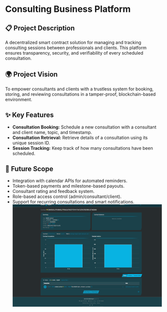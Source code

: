 # Consulting Business Platform

## 📋 Project Description
A decentralized smart contract solution for managing and tracking consulting sessions between professionals and clients. This platform ensures transparency, security, and verifiability of every scheduled consultation.

## 🌍 Project Vision
To empower consultants and clients with a trustless system for booking, storing, and reviewing consultations in a tamper-proof, blockchain-based environment.

## ✨ Key Features
- **Consultation Booking:** Schedule a new consultation with a consultant and client name, topic, and timestamp.
- **Consultation Retrieval:** Retrieve details of a consultation using its unique session ID.
- **Session Tracking:** Keep track of how many consultations have been scheduled.

## 🚀 Future Scope
- Integration with calendar APIs for automated reminders.
- Token-based payments and milestone-based payouts.
- Consultant rating and feedback system.
- Role-based access control (admin/consultant/client).
- Support for recurring consultations and smart notifications.
![alt text](<Screenshot 2025-04-26 000921.png>)
